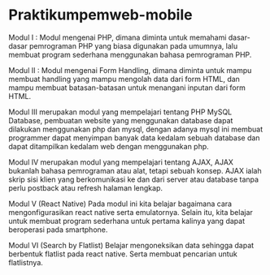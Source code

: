 # Praktikumpemweb-mobile
Modul I : Modul mengenai PHP, dimana diminta untuk memahami dasar-dasar pemrograman PHP yang biasa digunakan pada umumnya, lalu membuat program sederhana menggunakan bahasa pemrograman PHP.

Modul II : Modul mengenai Form Handling, dimana diminta untuk mampu membuat handling yang mampu mengolah data dari form HTML, dan mampu membuat batasan-batasan untuk menangani inputan dari form HTML.

Modul III merupakan modul yang mempelajari tentang PHP MySQL Database, pembuatan website yang menggunakan database dapat dilakukan menggunakan php dan mysql, dengan adanya mysql ini membuat programmer dapat menyimpan banyak data kedalam sebuah database dan dapat ditampilkan kedalam web dengan menggunakan php.

Modul IV merupakan modul yang mempelajari tentang AJAX, AJAX bukanlah bahasa pemrograman atau alat, tetapi sebuah konsep. AJAX ialah skrip sisi klien yang berkomunikasi ke dan dari server atau database tanpa perlu postback atau refresh halaman lengkap.

Modul V (React Native) Pada modul ini kita belajar bagaimana cara mengonfigurasikan react native serta emulatornya. Selain itu, kita belajar untuk membuat program sederhana untuk pertama kalinya yang dapat beroperasi pada smartphone.

Modul VI (Search by Flatlist) Belajar mengoneksikan data sehingga dapat berbentuk flatlist pada react native. Serta membuat pencarian untuk flatlistnya.
